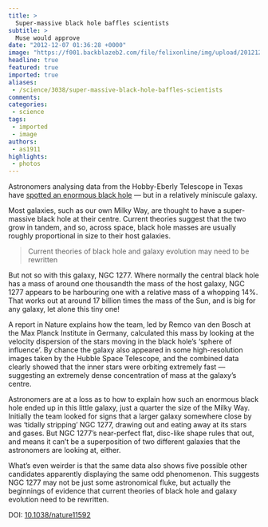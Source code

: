 ```yaml
---
title: >
  Super-massive black hole baffles scientists
subtitle: >
  Muse would approve
date: "2012-12-07 01:36:28 +0000"
image: "https://f001.backblazeb2.com/file/felixonline/img/upload/201212070135-tna08-nature11592-f1.2.jpg"
headline: true
featured: true
imported: true
aliases:
 - /science/3038/super-massive-black-hole-baffles-scientists
comments:
categories:
 - science
tags:
 - imported
 - image
authors:
 - as1911
highlights:
 - photos
---
```


Astronomers analysing data from the Hobby-Eberly Telescope in Texas have [spotted an enormous black hole](http://www.nature.com/nature/journal/v491/n7426/full/nature11592.html) — but in a relatively miniscule galaxy.

Most galaxies, such as our own Milky Way, are thought to have a super-massive black hole at their centre. Current theories suggest that the two grow in tandem, and so, across space, black hole masses are usually roughly proportional in size to their host galaxies.

> Current theories of black hole and galaxy evolution may need to be rewritten

But not so with this galaxy, NGC 1277. Where normally the central black hole has a mass of around one thousandth the mass of the host galaxy, NGC 1277 appears to be harbouring one with a relative mass of a whopping 14%. That works out at around 17 billion times the mass of the Sun, and is big for any galaxy, let alone this tiny one!

A report in Nature explains how the team, led by Remco van den Bosch at the Max Planck Institute in Germany, calculated this mass by looking at the velocity dispersion of the stars moving in the black hole’s ‘sphere of influence’. By chance the galaxy also appeared in some high-resolution images taken by the Hubble Space Telescope, and the combined data clearly showed that the inner stars were orbiting extremely fast — suggesting an extremely dense concentration of mass at the galaxy’s centre.

Astronomers are at a loss as to how to explain how such an enormous black hole ended up in this little galaxy, just a quarter the size of the Milky Way. Initially the team looked for signs that a larger galaxy somewhere close by was ‘tidally stripping’ NGC 1277, drawing out and eating away at its stars and gases. But NGC 1277’s near-perfect flat, disc-like shape rules that out, and means it can’t be a superposition of two different galaxies that the astronomers are looking at, either.

What’s even weirder is that the same data also shows five possible other candidates apparently displaying the same odd phenomenon. This suggests NGC 1277 may not be just some astronomical fluke, but actually the beginnings of evidence that current theories of black hole and galaxy evolution need to be rewritten.

DOI: [10.1038/nature11592](http://www.nature.com/nature/journal/v491/n7426/full/nature11592.html)
